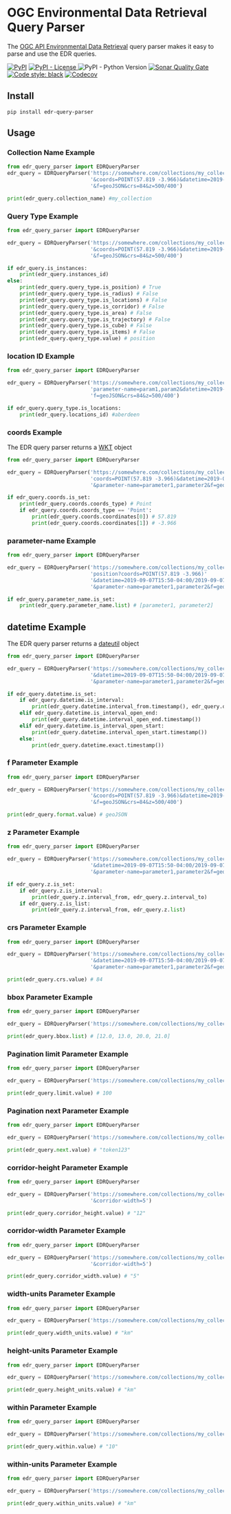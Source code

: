 # OGC Environmental Data Retrieval Query Parser

The [OGC API Environmental Data Retrieval](
    https://github.com/opengeospatial/ogcapi-environmental-data-retrieval
) query parser makes it easy to parse and use the EDR queries.

[![PyPI](
    https://img.shields.io/pypi/v/edr-query-parser
)](https://pypi.org/project/edr-query-parser/)
[![PyPI - License](
    https://img.shields.io/pypi/l/edr-query-parser)
](https://github.com/r0w4n/edr_query_parser/blob/main/LICENSE)
![PyPI - Python Version](
    https://img.shields.io/pypi/pyversions/edr-query-parser)
[![Sonar Quality Gate](
    https://img.shields.io/sonar/quality_gate/r0w4n_edr_query_parser?server=https%3A%2F%2Fsonarcloud.io
)](https://sonarcloud.io/summary/new_code?id=r0w4n_edr_query_parser)
[![Code style: black](
    https://img.shields.io/badge/code%20style-black-000000.svg
)](https://github.com/psf/black)
[![Codecov](
    https://img.shields.io/codecov/c/github/r0w4n/edr_query_parser
)](https://app.codecov.io/gh/r0w4n/edr_query_parser)

## Install

```shell
pip install edr-query-parser
```

## Usage

### Collection Name Example

```python
from edr_query_parser import EDRQueryParser
edr_query = EDRQueryParser('https://somewhere.com/collections/my_collection/position?parameter-name=param1,param2'
                           '&coords=POINT(57.819 -3.966)&datetime=2019-09-07T15:50-04:00/2019-09-07T15:50-05:00'
                           '&f=geoJSON&crs=84&z=500/400')

print(edr_query.collection_name) #my_collection
```

### Query Type Example

```python
from edr_query_parser import EDRQueryParser

edr_query = EDRQueryParser('https://somewhere.com/collections/my_collection/position?parameter-name=param1,param2'
                           '&coords=POINT(57.819 -3.966)&datetime=2019-09-07T15:50-04:00/2019-09-07T15:50-05:00'
                           '&f=geoJSON&crs=84&z=500/400')

if edr_query.is_instances:
    print(edr_query.instances_id)
else:
    print(edr_query.query_type.is_position) # True
    print(edr_query.query_type.is_radius) # False
    print(edr_query.query_type.is_locations) # False
    print(edr_query.query_type.is_corridor) # False
    print(edr_query.query_type.is_area) # False
    print(edr_query.query_type.is_trajectory) # False
    print(edr_query.query_type.is_cube) # False
    print(edr_query.query_type.is_items) # False
    print(edr_query.query_type.value) # position
```

### location ID Example

```python
from edr_query_parser import EDRQueryParser

edr_query = EDRQueryParser('https://somewhere.com/collections/my_collection/locations/aberdeen?'
                           'parameter-name=param1,param2&datetime=2019-09-07T15:50-04:00/2019-09-07T15:50-05:00&'
                           'f=geoJSON&crs=84&z=500/400')

if edr_query.query_type.is_locations:
    print(edr_query.locations_id) #aberdeen
```

### coords Example

The EDR query parser returns a [WKT](https://github.com/geomet/geomet) object

```python
from edr_query_parser import EDRQueryParser

edr_query = EDRQueryParser('https://somewhere.com/collections/my_collection/position?'
                           'coords=POINT(57.819 -3.966)&datetime=2019-09-07T15:50-04:00/2019-09-07T15:50-05:00'
                           '&parameter-name=parameter1,parameter2&f=geoJSON&crs=84&z=all')

if edr_query.coords.is_set:
    print(edr_query.coords.coords_type) # Point
    if edr_query.coords.coords_type == 'Point':
        print(edr_query.coords.coordinates[0]) # 57.819
        print(edr_query.coords.coordinates[1]) # -3.966
```

### parameter-name Example

```python
from edr_query_parser import EDRQueryParser

edr_query = EDRQueryParser('https://somewhere.com/collections/my_collection/'
                           'position?coords=POINT(57.819 -3.966)'
                           '&datetime=2019-09-07T15:50-04:00/2019-09-07T15:50-05:00'
                           '&parameter-name=parameter1,parameter2&f=geoJSON&crs=84&z=all')

if edr_query.parameter_name.is_set:
    print(edr_query.parameter_name.list) # [parameter1, parameter2]
```

## datetime Example

The EDR query parser returns a [dateutil](http://labix.org/python-dateutil) object

```python
from edr_query_parser import EDRQueryParser

edr_query = EDRQueryParser('https://somewhere.com/collections/my_collection/position?coords=POINT(57.819 -3.966)'
                           '&datetime=2019-09-07T15:50-04:00/2019-09-07T15:50-05:00'
                           '&parameter-name=parameter1,parameter2&f=geoJSON&crs=84&z=all')

if edr_query.datetime.is_set:
    if edr_query.datetime.is_interval:
        print(edr_query.datetime.interval_from.timestamp(), edr_query.datetime.interval_to.timestamp())
    elif edr_query.datetime.is_interval_open_end:
        print(edr_query.datetime.interval_open_end.timestamp())
    elif edr_query.datetime.is_interval_open_start:
        print(edr_query.datetime.interval_open_start.timestamp())
    else:
        print(edr_query.datetime.exact.timestamp())
```

### f Parameter Example

```python
from edr_query_parser import EDRQueryParser

edr_query = EDRQueryParser('https://somewhere.com/collections/my_collection/position?parameter-name=param1,param2'
                           '&coords=POINT(57.819 -3.966)&datetime=2019-09-07T15:50-04:00/2019-09-07T15:50-05:00'
                           '&f=geoJSON&crs=84&z=500/400')

print(edr_query.format.value) # geoJSON
```

### z Parameter Example

```python
from edr_query_parser import EDRQueryParser

edr_query = EDRQueryParser('https://somewhere.com/collections/my_collection/position?coords=POINT(57.819 -3.966)'
                           '&datetime=2019-09-07T15:50-04:00/2019-09-07T15:50-05:00'
                           '&parameter-name=parameter1,parameter2&f=geoJSON&crs=84&z=12/240')

if edr_query.z.is_set:
    if edr_query.z.is_interval:
        print(edr_query.z.interval_from, edr_query.z.interval_to)
    if edr_query.z.is_list:
        print(edr_query.z.interval_from, edr_query.z.list)
```

### crs Parameter Example

```python
from edr_query_parser import EDRQueryParser

edr_query = EDRQueryParser('https://somewhere.com/collections/my_collection/position?coords=POINT(57.819 -3.966)'
                           '&datetime=2019-09-07T15:50-04:00/2019-09-07T15:50-05:00'
                           '&parameter-name=parameter1,parameter2&f=geoJSON&crs=84&z=12/240')

print(edr_query.crs.value) # 84
```

### bbox Parameter Example

```python
from edr_query_parser import EDRQueryParser

edr_query = EDRQueryParser('https://somewhere.com/collections/my_collection/items/some_item/?bbox=12,13,20,21')

print(edr_query.bbox.list) # [12.0, 13.0, 20.0, 21.0]
```

### Pagination limit Parameter Example

```python
from edr_query_parser import EDRQueryParser

edr_query = EDRQueryParser('https://somewhere.com/collections/my_collection/items?limit=100')

print(edr_query.limit.value) # 100
```

### Pagination next Parameter Example

```python
from edr_query_parser import EDRQueryParser

edr_query = EDRQueryParser('https://somewhere.com/collections/my_collection/items?next=token123')

print(edr_query.next.value) # "token123"
```

### corridor-height Parameter Example

```python
from edr_query_parser import EDRQueryParser

edr_query = EDRQueryParser('https://somewhere.com/collections/my_collection/corridor?corridor-height=12'
                           '&corridor-width=5')

print(edr_query.corridor_height.value) # "12"
```

### corridor-width Parameter Example

```python
from edr_query_parser import EDRQueryParser

edr_query = EDRQueryParser('https://somewhere.com/collections/my_collection/corridor?corridor-height=12'
                           '&corridor-width=5')

print(edr_query.corridor_width.value) # "5"
```

### width-units Parameter Example

```python
from edr_query_parser import EDRQueryParser

edr_query = EDRQueryParser('https://somewhere.com/collections/my_collection/corridor?width-units=km')

print(edr_query.width_units.value) # "km"
```

### height-units Parameter Example

```python
from edr_query_parser import EDRQueryParser

edr_query = EDRQueryParser('https://somewhere.com/collections/my_collection/corridor?height-units=km')

print(edr_query.height_units.value) # "km"
```

### within Parameter Example

```python
from edr_query_parser import EDRQueryParser

edr_query = EDRQueryParser('https://somewhere.com/collections/my_collection/radius?within=10&within-units=km')

print(edr_query.within.value) # "10"
```

### within-units Parameter Example

```python
from edr_query_parser import EDRQueryParser

edr_query = EDRQueryParser('https://somewhere.com/collections/my_collection/radius?within=10&within-units=km')

print(edr_query.within_units.value) # "km"
```